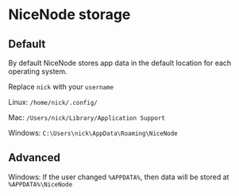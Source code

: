 # NiceNode storage

## Default

By default NiceNode stores app data in the default location for each operating system.

Replace `nick` with your `username`

Linux: `/home/nick/.config/`

Mac: `/Users/nick/Library/Application Support`

Windows: `C:\Users\nick\AppData\Roaming\NiceNode`

## Advanced

Windows: If the user changed `%APPDATA%`, then data will be stored at `%APPDATA%\NiceNode`
